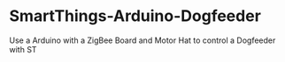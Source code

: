 # SmartThings-Arduino-Dogfeeder
Use a Arduino with a ZigBee Board and Motor Hat to control a Dogfeeder with ST
